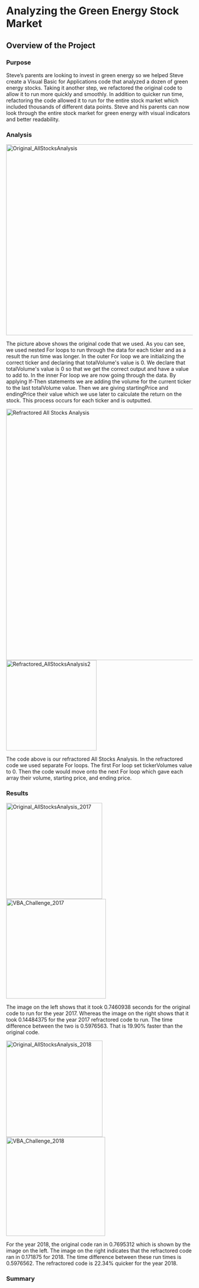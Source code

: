 # Analyzing the Green Energy Stock Market

## Overview of the Project

### Purpose
Steve’s parents are looking to invest in green energy so we helped Steve create a Visual Basic for Applications code that analyzed a dozen of green energy stocks. Taking it another step, we refactored the original code to allow it to run more quickly and smoothly. In addition to quicker run time, refactoring the code allowed it to run for the entire stock market which included thousands of different data points. Steve and his parents can now look through the entire stock market for green energy with visual indicators and better readability. 

### Analysis

<img width="515" alt="Original_AllStocksAnalysis" src="https://user-images.githubusercontent.com/103657822/167312150-5a23cfeb-fde4-4856-994e-9750de617159.png">

The picture above shows the original code that we used. As you can see, we used nested For loops to run through the data for each ticker and as a result the run time was longer. In the outer For loop we are initializing the correct ticker and declaring that totalVolume's value is 0. We declare that totalVolume's value is 0 so that we get the correct output and have a value to add to. In the inner For loop we are now going through the data. By applying If-Then statements we are adding the volume for the current ticker to the last totalVolume value. Then we are giving startingPrice and endingPrice their value which we use later to calculate the return on the stock. This process occurs for each ticker and is outputted. 

<img width="678" alt="Refractored All Stocks Analysis" src="https://user-images.githubusercontent.com/103657822/167313226-3354d25f-59ab-4f09-80ea-68606f1d6ad7.png">
<img width="244" alt="Refractored_AllStocksAnalysis2" src="https://user-images.githubusercontent.com/103657822/167313289-1019e0b7-1dff-460d-a923-1cd75d2dca3e.png">

The code above is our refractored All Stocks Analysis. In the refractored code we used separate For loops. The first For loop set tickerVolumes value to 0. Then the code would move onto the next For loop which gave each array their volume, starting price, and ending price.

### Results

<img width="259" alt="Original_AllStocksAnalysis_2017" src="https://user-images.githubusercontent.com/103657822/167314002-0aaddb54-7c14-43b6-af51-ad27ace8abb4.png">      <img width="269" alt="VBA_Challenge_2017" src="https://user-images.githubusercontent.com/103657822/167314144-45db28bc-74e4-4a70-ae92-7720aa56677f.png">


The image on the left shows that it took 0.7460938 seconds for the original code to run for the year 2017. Whereas the image on the right shows that it took 0.14484375 for the year 2017 refractored code to run. The time difference between the two is 0.5976563. That is 19.90% faster than the original code.


<img width="260" alt="Original_AllStocksAnalysis_2018" src="https://user-images.githubusercontent.com/103657822/167314405-9481ac90-4824-4850-adee-6b609bde79ae.png">      <img width="267" alt="VBA_Challenge_2018" src="https://user-images.githubusercontent.com/103657822/167314413-9ab18df0-da97-44f7-83f6-1cc22c10fd59.png">


For the year 2018, the original code ran in 0.7695312 which is shown by the image on the left. The image on the right indicates that the refractored code ran in 0.171875 for 2018. The time difference between these run times is 0.5976562. The refractored code is 22.34% quicker for the year 2018.

### Summary
